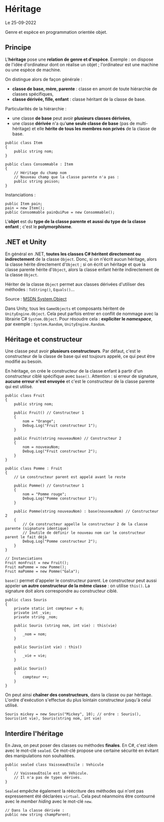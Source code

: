 # Héritage

Le 25-09-2022

Genre et espèce en programmation orientée objet.

## Principe

L'**héritage** pose une **relation de genre et d'espèce**. Exemple : on dispose de l'idée d'ordinateur dont on réalise un objet ; l'ordinateur est une machine ou une espèce de machine.

On distingue alors de façon générale :
- **classe de base, mère, parente** : classe en amont de toute hiérarchie de classes spécifiques,
- **classe dérivée, fille, enfant** : classe héritant de la classe de base.

Particularités de la hiérarchie :
- une classe **de base** peut avoir **plusieurs classes dérivées**, 
- une classe **dérivée** n'a qu'**une seule classe de base** (pas de multi-héritage) et elle **hérite de tous les membres non privés** de la classe de base.
```
public class Item
{
	public string nom;
}
	
public class Consommable : Item
{
	// Héritage du champ nom
	// Nouveau champ que la classe parente n'a pas :
	public string poison;
}
```
Instanciations :
```
public Item pain;
pain = new Item();
public Consommable painQuiPue = new Consommable();
```

L'**objet** est du **type de la classe parente et aussi du type de la classe enfant** ; c'est le **polymorphisme**.

## .NET et Unity

En général en .NET, **toutes les classes C# héritent directement ou indirectement** de la classe `Object`. Donc, si on n'écrit aucun héritage, alors la classe hérite directement d'`Object` ; si on écrit un héritage et que la classe parente hérite d'`Object`, alors la classe enfant hérite indirectement de la classe `Object`.

Hériter de la classe `Object` permet aux classes dérivées d'utiliser des méthodes : `ToString()`, `Equals()`...

Source : [MSDN System.Object](https://docs.microsoft.com/fr-fr/dotnet/api/system.object "MSDN System.Object")

Dans Unity, tous les `GameObjects` et composants héritent de `UnityEngine.Object`. Cela peut parfois entrer en conflit de nommage avec la librairie C# `System.Object`. Pour résoudre cela : **expliciter le *namespace***, par exemple : `System.Random`, `UnityEngine.Random`.

## Héritage et constructeur

Une classe peut avoir **plusieurs constructeurs**. Par défaut, c'est le constructeur de la classe de base qui est toujours appelé, ce qui peut être modifié au besoin.

En héritage, on crée le constructeur de la classe enfant à partir d'un constructeur ciblé spécifique avec `base()`. Attention : si erreur de signature, **aucune erreur n'est envoyée** et c'est le constructeur de la classe parente qui est utilisé. 
```
public class Fruit
{
	public string nom;
	
	public Fruit() // Constructeur 1
	{
		nom = "Orange";
		Debug.Log("Fruit constructeur 1");
	}
	
	public Fruit(string nouveauNom) // Constructeur 2
	{
		nom = nouveauNom;
		Debug.Log("Fruit constructeur 2");
	}
}
	
public class Pomme : Fruit
{
	// Le constructeur parent est appelé avant le reste
	
	public Pomme() // Constructeur 1
	{
		nom = "Pomme rouge";
		Debug.Log("Pomme constructeur 1");
	}

	public Pomme(string nouveauNom) : base(nouveauNom) // Constructeur 2 
	{
		// Ce constructeur appelle le constructeur 2 de la classe parente (signature identique)
		// Inutile de définir le nouveau nom car le constructeur parent le fait déjà
		Debug.Log("Pomme constructeur 2");
	}
}

// Instanciations
Fruit monFruit = new Fruit();
Fruit maPomme = new Pomme();
Fruit maPomme = new Pomme("Gala");
```

`base()` permet d'appeler le constructeur parent. Le constructeur peut aussi appeler **un autre constructeur de la même classe** : on utilise `this()`. La signature doit alors correspondre au constructeur ciblé. 
```
public class Souris
{
	private static int compteur = 0;
	private int _vie;
	private string _nom;
	
	public Souris (string nom, int vie) : this(vie)
	{
		_nom = nom;
	}
	
	public Souris(int vie) : this()
	{
		_vie = vie;
	}
	
	public Souris()
	{
		compteur ++;
	}
}
```

On peut ainsi **chaîner des constructeurs**, dans la classe ou par héritage. L'ordre d'exécution s'effectue du plus lointain constructeur jusqu'à celui utilisé.
```
Souris mickey = new Souris("Mickey", 10); // ordre : Souris(), Souris(int vie), Souris(string nom, int vie) 
```

## Interdire l'héritage

En Java, on peut poser des classes ou méthodes **finales**. En C#, c'est idem avec le mot-clé `sealed`. Ce mot-clé propose une certaine sécurité en évitant des manipulations non souhaitées.
```
public sealed class VaisseauEtoile : Vehicule
{
	// VaisseauEtoile est un Véhicule.
	// Il n'a pas de types dérivés.
}
```

`Sealed` empêche également la réécriture des méthodes qui n'ont pas expressement été déclarées `virtual`. Cela peut néanmoins être contourné avec le *member hiding* avec le mot-clé `new`.
```
// Dans la classe dérivée :
public new string champParent;
```
